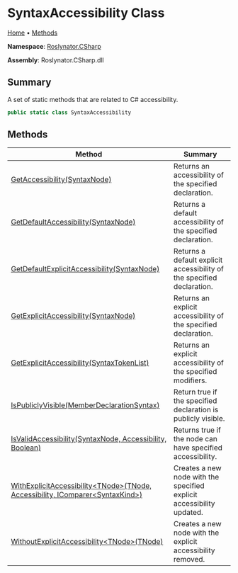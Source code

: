 # SyntaxAccessibility Class

[Home](../../../README.md) &#x2022; [Methods](#methods)

**Namespace**: [Roslynator.CSharp](../README.md)

**Assembly**: Roslynator\.CSharp\.dll

## Summary

A set of static methods that are related to C\# accessibility\.

```csharp
public static class SyntaxAccessibility
```

## Methods

| Method | Summary |
| ------ | ------- |
| [GetAccessibility(SyntaxNode)](GetAccessibility/README.md) | Returns an accessibility of the specified declaration\. |
| [GetDefaultAccessibility(SyntaxNode)](GetDefaultAccessibility/README.md) | Returns a default accessibility of the specified declaration\. |
| [GetDefaultExplicitAccessibility(SyntaxNode)](GetDefaultExplicitAccessibility/README.md) | Returns a default explicit accessibility of the specified declaration\. |
| [GetExplicitAccessibility(SyntaxNode)](GetExplicitAccessibility/README.md#Roslynator_CSharp_SyntaxAccessibility_GetExplicitAccessibility_Microsoft_CodeAnalysis_SyntaxNode_) | Returns an explicit accessibility of the specified declaration\. |
| [GetExplicitAccessibility(SyntaxTokenList)](GetExplicitAccessibility/README.md#Roslynator_CSharp_SyntaxAccessibility_GetExplicitAccessibility_Microsoft_CodeAnalysis_SyntaxTokenList_) | Returns an explicit accessibility of the specified modifiers\. |
| [IsPubliclyVisible(MemberDeclarationSyntax)](IsPubliclyVisible/README.md) | Return true if the specified declaration is publicly visible\. |
| [IsValidAccessibility(SyntaxNode, Accessibility, Boolean)](IsValidAccessibility/README.md) | Returns true if the node can have specified accessibility\. |
| [WithExplicitAccessibility\<TNode>(TNode, Accessibility, IComparer\<SyntaxKind>)](WithExplicitAccessibility-1/README.md) | Creates a new node with the specified explicit accessibility updated\. |
| [WithoutExplicitAccessibility\<TNode>(TNode)](WithoutExplicitAccessibility-1/README.md) | Creates a new node with the explicit accessibility removed\. |

